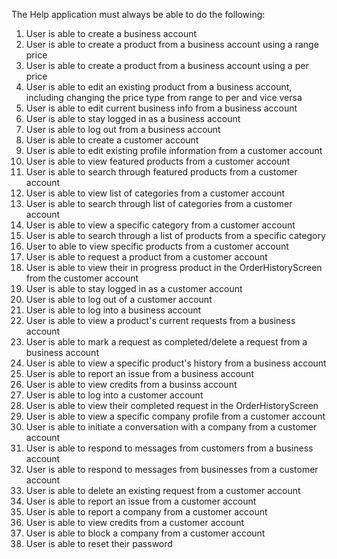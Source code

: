 The Help application must always be able to do the following:

1. User is able to create a business account
2. User is able to create a product from a business account using a range price
3. User is able to create a product from a business account using a per price
4. User is able to edit an existing product from a business account, including changing the price type from range to per and vice versa
5. User is able to edit current business info from a business account
6. User is able to stay logged in as a business account
7. User is able to log out from a business account
8. User is able to create a customer account
9. User is able to edit existing profile information from a customer account
10. User is able to view featured products from a customer account
11. User is able to search through featured products from a customer account
12. User is able to view list of categories from a customer account
13. User is able to search through list of categories from a customer account
14. User is able to view a specific category from a customer account
15. User is able to search through a list of products from a specific category
16. User to able to view specific products from a customer account
17. User is able to request a product from a customer account
18. User is able to view their in progress product in the OrderHistoryScreen from the customer account
19. User is able to stay logged in as a customer account
20. User is able to log out of a customer account
21. User is able to log into a business account
22. User is able to view a product's current requests from a business account
23. User is able to mark a request as completed/delete a request from a business account
24. User is able to view a specific product's history from a business account
25. User is able to report an issue from a business account
26. User is able to view credits from a businss account
27. User is able to log into a customer account
28. User is able to view their completed request in the OrderHistoryScreen
29. User is able to view a specific company profile from a customer account
30. User is able to initiate a conversation with a company from a customer account
31. User is able to respond to messages from customers from a business account
32. User is able to respond to messages from businesses from a customer account
33. User is able to delete an existing request from a customer account
34. User is able to report an issue from a customer account
35. User is able to report a company from a customer account
36. User is able to view credits from a customer account
37. User is able to block a company from a customer account
38. User is able to reset their password


